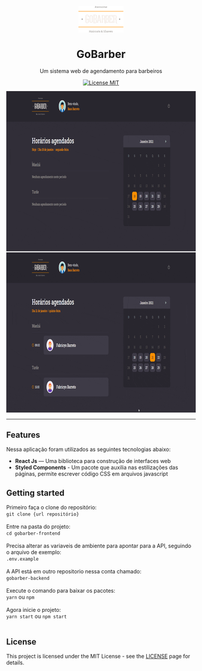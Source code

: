 <h1 align="center">
<br>
  <img src="src/assets/logo.svg" alt="GoBarber Logo" width="120">
<br>
<br>
GoBarber
</h1>

<p align="center">Um sistema web de agendamento para barbeiros</p>

<p align="center">
  <a href="https://opensource.org/licenses/MIT">
    <img src="https://img.shields.io/badge/License-MIT-blue.svg" alt="License MIT">
  </a>
</p>

[//]: # (Add your gifs/images here:)
<div>
  <img src="print1.gif" alt="gif demo" height="425"><br>
  <img src="print2.gif" alt="gif demo" height="425">
</div>

<hr />

## Features
[//]: # (Add the features of your project here:)
Nessa aplicação foram utilizados as seguintes tecnologias abaixo:

- **React Js** — Uma biblioteca para construção de interfaces web
- **Styled Components** - Um pacote que auxilia nas estilizações das páginas, permite escrever código CSS em arquivos javascript

## Getting started

Primeiro faça o clone do repositório: <br>
    `git clone {url repositório}` <br><br>
Entre na pasta do projeto: <br>
    `cd gobarber-frontend` <br><br>
Precisa alterar as variaveis de ambiente para apontar para a API, seguindo o arquivo de exemplo: <br>
    `.env.example` <br><br>
A API está em outro repositorio nessa conta chamado: <br>
    `gobarber-backend` <br><br>
Execute o comando para baixar os pacotes: <br>
    `yarn` ou `npm` <br><br>
Agora inicie o projeto: <br>
    `yarn start` ou `npm start` <br><br>


## License

This project is licensed under the MIT License - see the [LICENSE](https://opensource.org/licenses/MIT) page for details.
